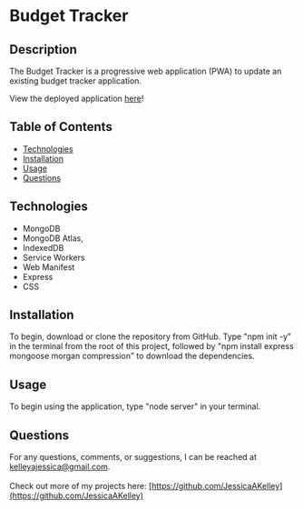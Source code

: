 # Budget Tracker

## Description
The Budget Tracker is a progressive web application (PWA) to update an existing budget tracker application.

View the deployed application [here](https://git.heroku.com/stark-brook-86788.git)!

## Table of Contents
* [Technologies](#technologies)
* [Installation](#installation)
* [Usage](#usage)
* [Questions](#questions)

## Technologies
- MongoDB
- MongoDB Atlas,
- IndexedDB
- Service Workers
- Web Manifest
- Express
- CSS

## Installation
To begin, download or clone the repository from GitHub. Type "npm init -y" in the terminal from the root of this project, followed by "npm install express mongoose morgan compression" to download the dependencies.

## Usage
To begin using the application, type "node server" in your terminal.

## Questions
For any questions, comments, or suggestions, I can be reached at kelleyajessica@gmail.com.
<br>
<br>
Check out more of my projects here: [https://github.com/JessicaAKelley](https://github.com/JessicaAKelley)